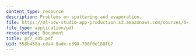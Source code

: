 ```yaml
---
content_type: resource
description: Problems on sputtering and evaporation.
file: https://ol-ocw-studio-app-production.s3.amazonaws.com/courses/6-152j-micro-nano-processing-technology-fall-2005/558b458acda40adee398708f0e188fb7_ps7_s05.pdf
file_type: application/pdf
resourcetype: Document
title: ps7_s05.pdf
uid: 558b458a-cda4-0ade-e398-708f0e188fb7
---
```

